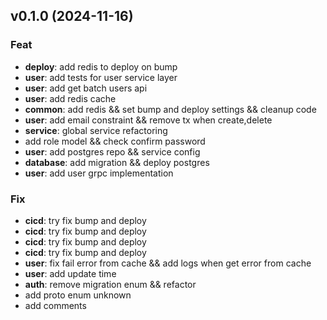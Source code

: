 ## v0.1.0 (2024-11-16)

### Feat

- **deploy**: add redis to deploy on bump
- **user**: add tests for user service layer
- **user**: add get batch users api
- **user**: add redis cache
- **common**: add redis && set bump and deploy settings && cleanup code
- **user**: add email constraint && remove tx when create,delete
- **service**: global service refactoring
- add role model && check confirm password
- **user**: add postgres repo && service config
- **database**: add migration && deploy postgres
- **user**: add user grpc implementation

### Fix

- **cicd**: try fix bump and deploy
- **cicd**: try fix bump and deploy
- **cicd**: try fix bump and deploy
- **cicd**: try fix bump and deploy
- **user**: fix fail error from cache && add logs when get error from cache
- **user**: add update time
- **auth**: remove migration enum && refactor
- add proto enum unknown
- add comments

